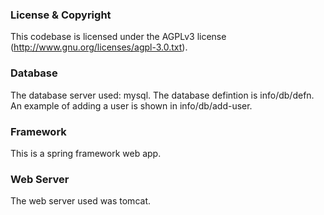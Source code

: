 

### License & Copyright ###

This codebase is licensed under the AGPLv3 license (http://www.gnu.org/licenses/agpl-3.0.txt). 

### Database ###

The database server used: mysql. The database defintion is
info/db/defn. An example of adding a user is shown in info/db/add-user.


### Framework ###

This is a spring framework web app.

### Web Server ###

The web server used was tomcat.

